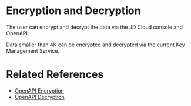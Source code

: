 # Encryption and Decryption

The user can encrypt and decrypt the data via the JD Cloud console and OpenAPI.

Data smaller than 4K can be encrypted and decrypted via the current Key Management Service.

# Related References

- [OpenAPI Encryption](/API/Key-Management-Service/Key-Management-Service/encrypt.md)
- [OpenAPI Decryption](/API/Key-Management-Service/Key-Management-Service/decrypt.md)
